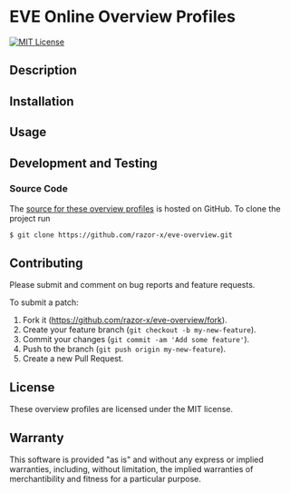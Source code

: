 # EVE Online Overview Profiles

[![MIT License](http://img.shields.io/badge/license-MIT-red.svg?style=flat)](./LICENSE.txt)

## Description

## Installation

## Usage

## Development and Testing

### Source Code

The [source for these overview profiles](https://github.com/razor-x/eve-overview)
is hosted on GitHub.
To clone the project run

````bash
$ git clone https://github.com/razor-x/eve-overview.git
````

## Contributing

Please submit and comment on bug reports and feature requests.

To submit a patch:

1. Fork it (https://github.com/razor-x/eve-overview/fork).
2. Create your feature branch (`git checkout -b my-new-feature`).
3. Commit your changes (`git commit -am 'Add some feature'`).
4. Push to the branch (`git push origin my-new-feature`).
5. Create a new Pull Request.

## License

These overview profiles are licensed under the MIT license.

## Warranty

This software is provided "as is" and without any express or
implied warranties, including, without limitation, the implied
warranties of merchantibility and fitness for a particular
purpose.
